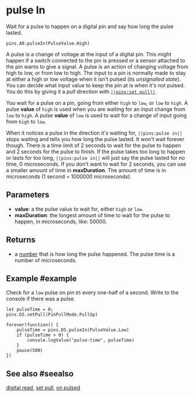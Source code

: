 # pulse In

Wait for a pulse to happen on a digital pin and say how long the pulse lasted.

```sig
pins.A0.pulseIn(PulseValue.High)
```

A pulse is a change of voltage at the input of a digital pin. This might happen if a switch connected
to the pin is pressed or a sensor attached to the pin wants to give a signal. A pulse is an action of
changing voltage from high to low, or from low to high. The input to a pin is normally made to stay
at either a high or low voltage when it isn't pulsed (its _unsignalled state_). You can decide what
input value to keep the pin at is when it's not pulsed. You do this by giving it a _pull_ direction
with [``||pins:set pull||``](/reference/pins/set-pull).

You wait for a pulse on a pin, going from either `high` to `low`, or `low` to `high`. A pulse **value** of `high` is
used when you are waiting for an input change from `low` to `high`. A pulse **value** of `low` is used to wait for
a change of input going from `high` to `low`.

When it notices a pulse in the direction it's waiting for, ``||pins:pulse in||`` stops waiting and tells you
how long the pulse lasted. It won't wait forever though. There is a time limit of 2 seconds to wait for
the pulse to happen and 2 seconds for the pulse to finish. If the pulse takes too long to happen or lasts for
too long, ``||pins:pulse in||`` will just say the pulse lasted for no time, 0 microseconds. If you don't want to wait for
2 seconds, you can use a smaller amount of time in **maxDuration**. The amount of time
is in microseconds (1 second = 1000000 microseconds).

## Parameters

* **value**: a the pulse value to wait for, either `high` or `low`.
* **maxDuration**: the longest amount of time to wait for the pulse to happen, in microseconds, like: 50000.

## Returns

* a [number](/types/number) that is how long the pulse happened. The pulse time is a number of microseconds.

## Example #example

Check for a `low` pulse on pin `D5` every one-half of a second. Write to the console if there was a pulse.

```blocks
let pulseTime = 0;
pins.D5.setPull(PinPullMode.PullUp)

forever(function() {
    pulseTime = pins.D5.pulseIn(PulseValue.Low)
    if (pulseTime > 0) {
        console.logValue("pulse-time", pulseTime)
    }
    pause(500)
})
```

## See also #seealso

[digital read](/reference/pins/digital-read), [set pull](/reference/pins/set-pull),
[on pulsed](/reference/pins/on-pulsed)